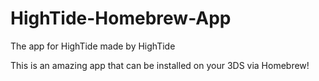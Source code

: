 # HighTide-Homebrew-App
The app for HighTide made by HighTide

This is an amazing app that can be installed on your 3DS via Homebrew!
